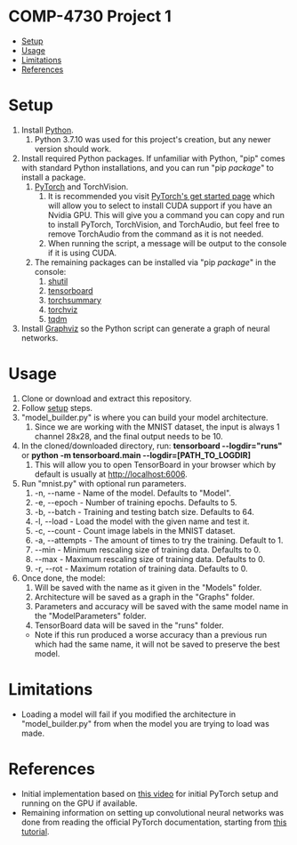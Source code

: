 # COMP-4730 Project 1

- [Setup](#setup "Setup")
- [Usage](#usage "Usage")
- [Limitations](#limitations "Limitations")
- [References](#references "References")

# Setup

1. Install [Python](https://www.python.org "Python").
   1. Python 3.7.10 was used for this project's creation, but any newer version should work.
2. Install required Python packages. If unfamiliar with Python, "pip" comes with standard Python installations, and you can run "pip *package*" to install a package.
   1. [PyTorch](https://pytorch.org "PyTorch") and TorchVision.
      1. It is recommended you visit [PyTorch's get started page](https://pytorch.org/get-started/locally "PyTorch Get Started") which will allow you to select to install CUDA support if you have an Nvidia GPU. This will give you a command you can copy and run to install PyTorch, TorchVision, and TorchAudio, but feel free to remove TorchAudio from the command as it is not needed.
      2. When running the script, a message will be output to the console if it is using CUDA.
   2. The remaining packages can be installed via "pip *package*" in the console:
      1. [shutil](https://docs.python.org/3/library/shutil.html "shutil")
      2. [tensorboard](https://pypi.org/project/tensorboard "tensorboard")
      3. [torchsummary](https://pypi.org/project/torchsummary "torchsummary")
      4. [torchviz](https://pypi.org/project/torchviz "torchviz")
      5. [tqdm](https://github.com/tqdm/tqdm "tqdm")
3. Install [Graphviz](https://graphviz.org "Graphviz") so the Python script can generate a graph of neural networks.

# Usage

1. Clone or download and extract this repository.
2. Follow [setup](#setup "Setup") steps.
3. "model_builder.py" is where you can build your model architecture.
   1. Since we are working with the MNIST dataset, the input is always 1 channel 28x28, and the final output needs to be 10.
4. In the cloned/downloaded directory, run: **tensorboard --logdir="runs"** or **python -m tensorboard.main --logdir=[PATH_TO_LOGDIR]**
   1. This will allow you to open TensorBoard in your browser which by default is usually at [http://localhost:6006](http://localhost:6006 "Tensorboard").
5. Run "mnist.py" with optional run parameters.
   1. -n, --name - Name of the model. Defaults to "Model".
   2. -e, --epoch - Number of training epochs. Defaults to 5.
   3. -b, --batch - Training and testing batch size. Defaults to 64.
   4. -l, --load - Load the model with the given name and test it.
   5. -c, --count - Count image labels in the MNIST dataset.
   6. -a, --attempts - The amount of times to try the training. Default to 1.
   7. --min - Minimum rescaling size of training data. Defaults to 0.
   8. --max - Maximum rescaling size of training data. Defaults to 0.
   9. -r, --rot - Maximum rotation of training data. Defaults to 0.
6. Once done, the model:
   1. Will be saved with the name as it given in the "Models" folder.
   2. Architecture will be saved as a graph in the "Graphs" folder.
   3. Parameters and accuracy will be saved with the same model name in the "ModelParameters" folder.
   4. TensorBoard data will be saved in the "runs" folder.
   - Note if this run produced a worse accuracy than a previous run which had the same name, it will not be saved to preserve the best model.

# Limitations

- Loading a model will fail if you modified the architecture in "model_builder.py" from when the model you are trying to load was made.

# References

- Initial implementation based on [this video](https://www.youtube.com/watch?v=9Bxf9voEbMg "YouTube Video") for initial PyTorch setup and running on the GPU if available.
- Remaining information on setting up convolutional neural networks was done from reading the official PyTorch documentation, starting from [this tutorial](https://pytorch.org/tutorials/beginner/blitz/cifar10_tutorial.html "PyTorch Training a Classifier").